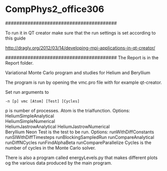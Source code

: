 # CompPhys2_office306

########################################

To run it in QT creator make sure that the run settings is set according to this guide

http://dragly.org/2012/03/14/developing-mpi-applications-in-qt-creator/

########################################
The Report is in the Report folder.

Variational Monte Carlo program and studies for Helium and Beryllium

The program is run by opening the vmc.pro file with for example qt-creator.

Set run arguments to

	-n [p] vmc [Atom] [Test] [Cycles]

p is number of processes.
Atom is the trialfunction. Options:
    HeliumSimpleAnalytical   
    HeliumSimpleNumerical    
    HeliumJastrowAnalytical
    HeliumJastrowNumerical  
    Beryllium
    Neon
Test is the test to be run. Options:
	runWithDiffConstants
	runSIWithDiffTimesteps
	runBlockingSampledRun
	runCompareAnalytical
	runDiffNCycles
	runFindAlphaBeta
	runCompareParallelize
Cycles is the number of cycles in the Monte Carlo solver.

There is also a program called energyLevels.py that makes different plots og the various data produced by the main program.



























